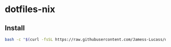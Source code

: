 # dotfiles-nix

## Install

```bash
bash -c "$(curl -fsSL https://raw.githubusercontent.com/Jamess-Lucass/dotfiles-nix/main/bin/dotfiles)"
```